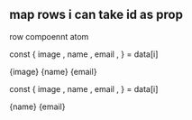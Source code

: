 ## map rows i can take id as prop

row compoennt atom 

<!-- tabel1 -->
const { image , name , email ,  } =  data[i]

<div>
{image}
{name}
{email}
</div>

<!-- table2 -->

const { image , name , email ,  } =  data[i]

<div>

{name}
{email}
</div>



<!-- modal -->


